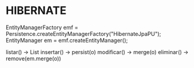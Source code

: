 # HIBERNATE

EntityManagerFactory emf = Persistence.createEntityManagerFactory("HibernateJpaPU");
EntityManager em = emf.createEntityManager();


listar() -> List<Object>
insertar() -> persist(o)
modificar() -> merge(o)
eliminar() -> remove(em.merge(o))

